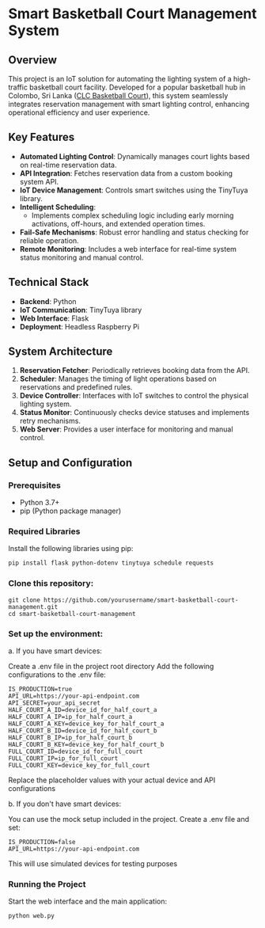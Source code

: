 # Smart Basketball Court Management System

## Overview

This project is an IoT solution for automating the lighting system of a high-traffic basketball court facility. Developed for a popular basketball hub in Colombo, Sri Lanka ([CLC Basketball Court](https://g.co/kgs/cJUwqWv)), this system seamlessly integrates reservation management with smart lighting control, enhancing operational efficiency and user experience.

## Key Features

- **Automated Lighting Control**: Dynamically manages court lights based on real-time reservation data.
- **API Integration**: Fetches reservation data from a custom booking system API.
- **IoT Device Management**: Controls smart switches using the TinyTuya library.
- **Intelligent Scheduling**: 
  - Implements complex scheduling logic including early morning activations, off-hours, and extended operation times.
- **Fail-Safe Mechanisms**: Robust error handling and status checking for reliable operation.
- **Remote Monitoring**: Includes a web interface for real-time system status monitoring and manual control.

## Technical Stack

- **Backend**: Python
- **IoT Communication**: TinyTuya library
- **Web Interface**: Flask
- **Deployment**: Headless Raspberry Pi

## System Architecture

1. **Reservation Fetcher**: Periodically retrieves booking data from the API.
2. **Scheduler**: Manages the timing of light operations based on reservations and predefined rules.
3. **Device Controller**: Interfaces with IoT switches to control the physical lighting system.
4. **Status Monitor**: Continuously checks device statuses and implements retry mechanisms.
5. **Web Server**: Provides a user interface for monitoring and manual control.


## Setup and Configuration

### Prerequisites

- Python 3.7+
- pip (Python package manager)

### Required Libraries

Install the following libraries using pip:

```bash
pip install flask python-dotenv tinytuya schedule requests
```
### Clone this repository:
```
git clone https://github.com/yourusername/smart-basketball-court-management.git
cd smart-basketball-court-management
```
### Set up the environment:
a. If you have smart devices:

Create a .env file in the project root directory
Add the following configurations to the .env file:
```
IS_PRODUCTION=true
API_URL=https://your-api-endpoint.com
API_SECRET=your_api_secret
HALF_COURT_A_ID=device_id_for_half_court_a
HALF_COURT_A_IP=ip_for_half_court_a
HALF_COURT_A_KEY=device_key_for_half_court_a
HALF_COURT_B_ID=device_id_for_half_court_b
HALF_COURT_B_IP=ip_for_half_court_b
HALF_COURT_B_KEY=device_key_for_half_court_b
FULL_COURT_ID=device_id_for_full_court
FULL_COURT_IP=ip_for_full_court
FULL_COURT_KEY=device_key_for_full_court
```
Replace the placeholder values with your actual device and API configurations

b. If you don't have smart devices:

You can use the mock setup included in the project.
Create a .env file and set:
```
IS_PRODUCTION=false
API_URL=https://your-api-endpoint.com
```

This will use simulated devices for testing purposes

### Running the Project

Start the web interface and the main application:
```
python web.py
```



